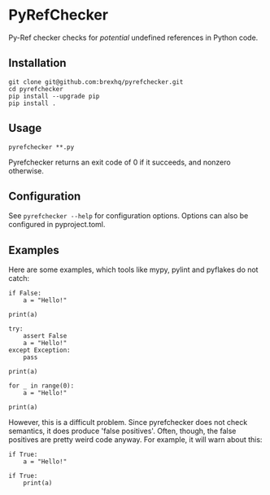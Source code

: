 # PyRefChecker

Py-Ref checker checks for _potential_ undefined references in Python code.

## Installation

```
git clone git@github.com:brexhq/pyrefchecker.git
cd pyrefchecker
pip install --upgrade pip
pip install .
```

## Usage

```
pyrefchecker **.py
```

Pyrefchecker returns an exit code of 0 if it succeeds, and nonzero otherwise.

## Configuration

See `pyrefchecker --help` for configuration options. Options can also be configured in pyproject.toml.

## Examples

Here are some examples, which tools like mypy, pylint and pyflakes do not catch:

```
if False:
    a = "Hello!"

print(a)
```

```
try:
    assert False
    a = "Hello!"
except Exception:
    pass

print(a)
```

```
for _ in range(0):
    a = "Hello!"

print(a)
```

However, this is a difficult problem. Since pyrefchecker does not check semantics, it does produce 'false positives'. Often, though,
the false positives are pretty weird code anyway. For example, it will warn about this:


```
if True:
    a = "Hello!"

if True:
    print(a) 
```
